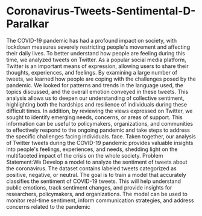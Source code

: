 # Coronavirus-Tweets-Sentimental-D-Paralkar
The COVID-19 pandemic has had a profound impact on society, with lockdown measures severely restricting people's movement and affecting their daily lives. To better understand how people are feeling during this time, we analyzed tweets on Twitter. As a popular social media platform, Twitter is an important means of expression, allowing users to share their thoughts, experiences, and feelings. By examining a large number of tweets, we learned how people are coping with the challenges posed by the pandemic. We looked for patterns and trends in the language used, the topics discussed, and the overall emotion conveyed in these tweets. This analysis allows us to deepen our understanding of collective sentiment, highlighting both the hardships and resilience of individuals during these difficult times. In addition, by reviewing the views expressed on Twitter, we sought to identify emerging needs, concerns, or areas of support. This information can be useful to policymakers, organizations, and communities to effectively respond to the ongoing pandemic and take steps to address the specific challenges facing individuals. face. Taken together, our analysis of Twitter tweets during the COVID-19 pandemic provides valuable insights into people's feelings, experiences, and needs, shedding light on the multifaceted impact of the crisis on the whole society.
Problem Statement:We Develop a model to analyze the sentiment of tweets about the coronavirus. The dataset contains labeled tweets categorized as positive, negative, or neutral. The goal is to train a model that accurately classifies the sentiment of COVID-19 tweets. This will help understand public emotions, track sentiment changes, and provide insights for researchers, policymakers, and organizations. The model can be used to monitor real-time sentiment, inform communication strategies, and address concerns related to the pandemic
